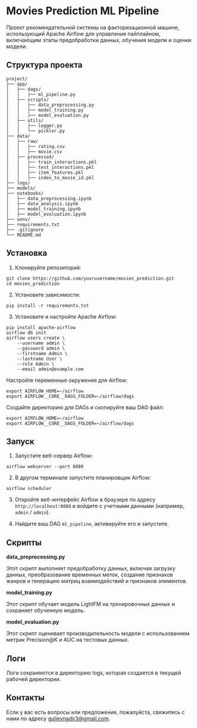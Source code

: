 # Movies Prediction ML Pipeline

Проект рекомендательной системы на факторизационной машине, использующий Apache Airflow для управления пайплайном, включающим этапы предобработки данных, обучения модели и оценки модели.

## Структура проекта

```plaintext
project/
├── app/
│   ├── dags/
│   │   ├── ml_pipeline.py
│   ├── scripts/
│   │   ├── data_preprocessing.py
│   │   ├── model_training.py
│   │   ├── model_evaluation.py
│   ├── utils/
│   │   ├── logger.py
│   │   └── pickler.py
├── data/
│   ├── raw/
│   │   ├── rating.csv
│   │   ├── movie.csv
│   ├── processed/
│   │   ├── train_interactions.pkl
│   │   ├── test_interactions.pkl
│   │   ├── item_features.pkl
│   │   ├── index_to_movie_id.pkl
├── logs/
├── models/
├── notebooks/
│   ├── data_preprocessing.ipynb
│   ├── data_analysis.ipynb
│   ├── model_training.ipynb
│   ├── model_evaluation.ipynb
├── venv/
├── requirements.txt
├── .gitignore
└── README.md
```
## Установка
1. Клонируйте репозиторий:
```
git clone https://github.com/yourusername/movies_prediction.git
cd movies_prediction
```
2. Установите зависимости:
```
pip install -r requirements.txt
```
3. Установите и настройте Apache Airflow:

```
pip install apache-airflow
airflow db init
airflow users create \
    --username admin \
    --password admin \
    --firstname Admin \
    --lastname User \
    --role Admin \
    --email admin@example.com
```

Настройте переменные окружения для Airflow:
```
export AIRFLOW_HOME=~/airflow
export AIRFLOW__CORE__DAGS_FOLDER=~/airflow/dags
```
Создайте директорию для DAGs и скопируйте ваш DAG файл:
```
export AIRFLOW_HOME=~/airflow
export AIRFLOW__CORE__DAGS_FOLDER=~/airflow/dags
```
## Запуск
1. Запустите веб-сервер Airflow:
```
airflow webserver --port 8080
```

2. В другом терминале запустите планировщик Airflow:
```
airflow scheduler
```

3. Откройте веб-интерфейс Airflow в браузере по адресу `http://localhost:8080` и войдите с учетными данными (например, `admin` / `admin`).

4. Найдите ваш DAG `ml_pipeline`, активируйте его и запустите.

## Скрипты
__data_preprocessing.py__

Этот скрипт выполняет предобработку данных, включая загрузку данных, преобразование временных меток, создание признаков жанров и генерацию матриц взаимодействий и признаков элементов.

__model_training.py__

Этот скрипт обучает модель LightFM на тренировочных данных и сохраняет обученную модель.

__model_evaluation.py__

Этот скрипт оценивает производительность модели с использованием метрик Precision@K и AUC на тестовых данных.

## Логи
Логи сохраняются в директорию logs, которая создается в текущей рабочей директории.

## Контакты
Если у вас есть вопросы или предложения, пожалуйста, свяжитесь с нами по адресу [gulievnadir3@gmail.com](mailto:gulievnadir3@gmail.com).
